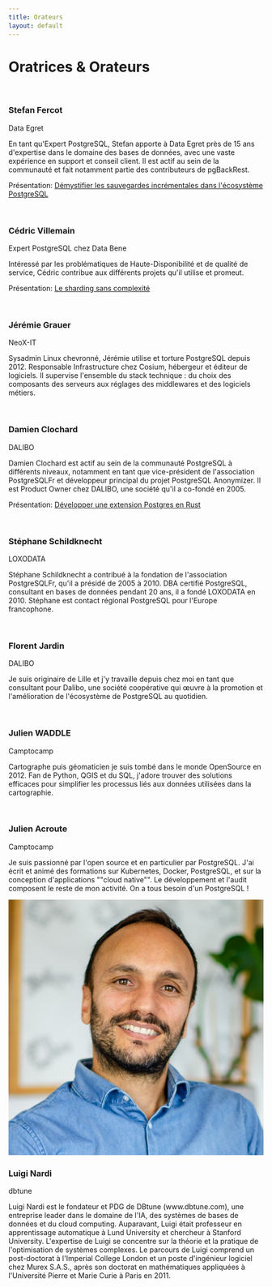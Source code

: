 ```yaml
---
title: Orateurs
layout: default
---
```


# Oratrices & Orateurs

<div class="row pg_speaker" id="s_fercot">
  <div class="col-md-2">
  <img src="img/orateurs/s_fercot.jpg" class="img-thumbnail" alt="">
  </div>
  <div class="col-md-8">
  <h3>Stefan Fercot</h3>
  <span class="role">Data Egret</span>
  <p>
  En tant qu'Expert PostgreSQL, Stefan apporte à Data Egret près de 15 ans d'expertise dans le domaine des bases de données, avec une vaste expérience en support et conseil client. Il est actif au sein de la communauté et fait notamment partie des contributeurs de pgBackRest.
  </p>
  <p>
    Présentation:
    <a href='/programme'>Démystifier les sauvegardes incrémentales dans l'écosystème PostgreSQL</a>
  </p>
  </div>
</div>


<div class="row pg_speaker" id="cedric_villemain">
  <div class="col-md-2">
  <img src="img/orateurs/c_villemain_2.jpg" class="img-thumbnail" alt="">
  </div>
  <div class="col-md-8">
  <h3>Cédric Villemain</h3>
  <span class="role">Expert PostgreSQL chez Data Bene</span>
  <p>
    Intéressé par les problématiques de Haute-Disponibilité et de qualité de service, Cédric contribue aux différents projets qu'il utilise et promeut.
  </p>
  <p>
    Présentation:
    <a href='/programme'>Le sharding sans complexité</a>
  </p>
  </div>
</div>

<div class="row pg_speaker" id="j_grauer">
  <div class="col-md-2">
  <img src="img/orateurs/j_grauer.jpg" class="img-thumbnail" alt="">
  </div>
  <div class="col-md-8">
  <h3>Jérémie	Grauer</h3>
  <span class="role">NeoX-IT</span>
  <p>
  Sysadmin Linux chevronné, Jérémie utilise et torture PostgreSQL depuis 2012.
Responsable Infrastructure chez Cosium, hébergeur et éditeur de logiciels. Il supervise l'ensemble du stack technique : du choix des composants des serveurs aux réglages des middlewares et des logiciels métiers.
  </p>
  </div>
</div>


<div class="row pg_speaker" id="d_clochard">
  <div class="col-md-2">
    <img src="img/orateurs/d_clochard.jpg" class="img-thumbnail" alt="">
  </div>
  <div class="col-md-8">
  <h3>Damien	Clochard</h3>
  <span class="role">DALIBO</span>
  <p>
    Damien Clochard est actif au sein de la communauté PostgreSQL à différents niveaux, notamment en tant que vice-président de l'association PostgreSQLFr et développeur principal du projet PostgreSQL Anonymizer. Il est Product Owner chez DALIBO, une société qu'il a co-fondé en 2005.
  </p>
  <p>
    Présentation:
    <a href='/programme'>Développer une extension Postgres en Rust</a>
  </p>
  </div>
</div>

<div class="row pg_speaker" id="s_schildknecht">
  <div class="col-md-2">
    <img src="img/orateurs/s_schildknecht.jpg" class="img-thumbnail" alt="">
  </div>
  <div class="col-md-8">
  <h3>Stéphane Schildknecht</h3>
  <span class="role">LOXODATA</span>
  <p>
Stéphane Schildknecht a contribué à la fondation de l'association PostgreSQLFr, qu'il a présidé de 2005 à 2010.
DBA certifié PostgreSQL, consultant en bases de données pendant 20 ans, il a fondé LOXODATA en 2010.
Stéphane est contact régional PostgreSQL pour l'Europe francophone.
  </p>
  </div>
</div>

<div class="row pg_speaker" id="f_jardin">
  <div class="col-md-2">
    <img src="img/orateurs/f_jardin.png" class="img-thumbnail" alt="">
  </div>
  <div class="col-md-8">
  <h3>Florent	Jardin</h3>
  <span class="role">DALIBO</span>
  <p>
    Je suis originaire de Lille et j'y travaille depuis chez moi en tant que consultant
pour Dalibo, une société coopérative qui œuvre à la promotion et l'amélioration de
l'écosystème de PostgreSQL au quotidien.
  </p>
  </div>
</div>

<div class="row pg_speaker" id="j_waddle">
  <div class="col-md-2">
    <img src="img/orateurs/j_waddle.jpeg" class="img-thumbnail" alt="">
  </div>
  <div class="col-md-8">
  <h3>Julien	WADDLE</h3>
  <span class="role">Camptocamp</span>
  <p>Cartographe puis géomaticien je suis tombé dans le monde OpenSource en 2012.
Fan de Python, QGIS et du SQL, j'adore trouver des solutions efficaces pour simplifier les processus liés aux données utilisées dans la cartographie.
  </p>
  </div>
</div>

<div class="row pg_speaker" id="j_acroute">
  <div class="col-md-2">
    <img src="img/orateurs/j_acroute.jpg" class="img-thumbnail" alt="">
  </div>
  <div class="col-md-8">
  <h3>Julien Acroute</h3>
  <span class="role">Camptocamp</span>
  <p>Je suis passionné par l'open source et en particulier par PostgreSQL. J'ai écrit et animé des formations sur Kubernetes, Docker, PostgreSQL, et sur la conception d'applications ""cloud native"". Le développement et l'audit composent le reste de mon activité.
On a tous besoin d'un PostgreSQL !
  </p>
  </div>
</div>

<div class="row pg_speaker" id="l_nardi">
  <div class="col-md-2">
    <img src="img/orateurs/l_nardi.jpg" class="img-thumbnail" alt="">
  </div>
  <div class="col-md-8">
  <h3>Luigi Nardi</h3>
  <span class="role">dbtune</span>
  <p>
Luigi Nardi est le fondateur et PDG de DBtune (www.dbtune.com), une entreprise leader dans le domaine de l'IA, des systèmes de bases de données et du cloud computing. Auparavant, Luigi était professeur en apprentissage automatique à Lund University et chercheur à Stanford University. L'expertise de Luigi se concentre sur la théorie et la pratique de l'optimisation de systèmes complexes. Le parcours de Luigi comprend un post-doctorat à l'Imperial College London et un poste d'ingénieur logiciel chez Murex S.A.S., après son doctorat en mathématiques appliquées à l'Université Pierre et Marie Curie à Paris en 2011.
  </p>
  </div>
</div>

<!--

<div class="row pg_speaker" id="sarah_haim_lubczanski">
  <div class="col-md-2">
  <img src="img/orateurs/s_haim_lubczanski.jpg" class="img-thumbnail" alt="">
  </div>
  <div class="col-md-8">
  <h3>Sarah Haïm-Lubczanski</h3>
  <span class="role">Documentation Architect chez Bedrock Streaming</span>
  <p>
  Documentation Architect après avoir été formatrice, puis développeuse, j'ai toujours préféré le contact des informaticien-ne-s spécialistes à celui du grand public, et cela a bien fonctionné car je m'occupe de documentation.
  </p>
  <p>
    Présentation:
    <a href='/programme'>Améliorons ensemble la documentation</a>
  </p>
  </div>
</div>

<div class="row pg_speaker" id="sebastien_sire">
  <div class="col-md-2">
  <img src="img/orateurs/s_sire.jpg" class="img-thumbnail" alt="">
  </div>
  <div class="col-md-8">
  <h3>Sébastien Sire</h3>
  <span class="role">Consultant chez EDB</span>
  <p>
  Je travaille depuis 25 ans sur différents sujets liés aux bases de données : développement, conception, modélisation, migration et administration. Après avoir exercé sur la majorité des moteurs du marché, j'ai rejoint EDB en 2022 pour me consacrer pleinement à PostgreSQL.
  </p>
  <p>
    Présentation:
    <a href='/programme'>Les différentes fonctionnalités de sécurité dans Postgres</a>
  </p>
  </div>
</div>

<div class="row pg_speaker" id="Yohann Martin">
  <div class="col-md-2">
  <img src="img/orateurs/y_martin.png" class="img-thumbnail" alt="">
  <img src="img/orateurs/c_paillier.jpg" class="img-thumbnail" alt="">
  <img src="img/orateurs/l_augereau.jpg" class="img-thumbnail" alt="">
  </div>
  <div class="col-md-8">
  <h3>Yohann Martin, Clément Paillier et Ludovic Augereau</h3>
  <span class="role">Experts base de données chez MAIF</span>
  <p>
  Membre actif du PGGTIE depuis 2006, nous pratiquons PostgreSQL depuis la version 9.0.
  </p>
  <p>
    Présentation:
    <a href='/programme'>Automatisation « IaaS » du déploiement et du MCO de PostgreSQL pour la MAIF avec Ansible</a>
  </p>
  </div>
</div>

<div class="row pg_speaker" id="matthieu_cornillon">
  <div class="col-md-2">
  <img src="img/orateurs/m_cornillon.png" class="img-thumbnail" alt="">
  </div>
  <div class="col-md-8">
  <h3>Matthieu Cornillon</h3>
  <span class="role">Aiven</span>
  <p>
    Amoureux des bases de données depuis toujours, Postgres et l'Open Source ont une place particulière dans mon cœur. Après 7 années à travailler chez ADEO en tant que Tech Lead, j'accompagne aujourd'hui les entreprises qui font le choix de l'Open Source avec Aiven.
  </p>
  <p>
    Présentation:
    <a href='/programme'>De la feuille à l'éléphant</a>
  </p>
  </div>
</div>

<div class="row pg_speaker" id="pierre_alexandre_voye">
  <div class="col-md-2">
  <img src="img/orateurs/pa_voye.jpg" class="img-thumbnail" alt="">
  </div>
  <div class="col-md-8">
  <h3>Pierre-Alexandre Voye</h3>
  <span class="role">Consultant chez Green Software Solutions</span>
  <p>
  Programmeur depuis mon enfance et utilisateur invétéré de PostgreSQL depuis 2005, je suis ingénieur R&D, développeur et actuellement consultant PostgreSQL pour projet d'envergure pour le compte de la DGFIP.
  </p>
  <p>
    Présentation:
    <a href='/programme'>Moteur de Recherche Plein Texte Sémantique en PostgreSQL </a>
  </p>
  </div>
</div>
§
-->
